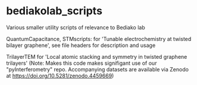 # bediakolab_scripts
Various smaller utility scripts of relevance to Bediako lab

QuantumCapacitance, STMscripts: for 'Tunable electrochemistry at twisted bilayer graphene', see file headers for description and usage

TrilayerTEM for 'Local atomic stacking and symmetry in twisted graphene trilayers'
(Note: Makes this code makes signifigant use of our "pyInterferometry" repo. 
Accompanying datasets are available via Zenodo at https://doi.org/10.5281/zenodo.4459669)
